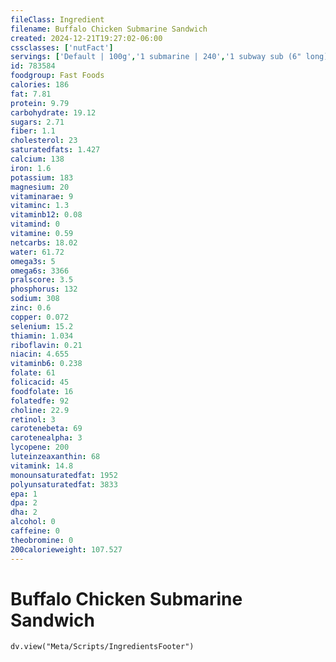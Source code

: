 ```yaml
---
fileClass: Ingredient
filename: Buffalo Chicken Submarine Sandwich
created: 2024-12-21T19:27:02-06:00
cssclasses: ['nutFact']
servings: ['Default | 100g','1 submarine | 240','1 subway sub (6" long) | 240','1 subway sub (footlong) | 480']
id: 783584
foodgroup: Fast Foods
calories: 186
fat: 7.81
protein: 9.79
carbohydrate: 19.12
sugars: 2.71
fiber: 1.1
cholesterol: 23
saturatedfats: 1.427
calcium: 138
iron: 1.6
potassium: 183
magnesium: 20
vitaminarae: 9
vitaminc: 1.3
vitaminb12: 0.08
vitamind: 0
vitamine: 0.59
netcarbs: 18.02
water: 61.72
omega3s: 5
omega6s: 3366
pralscore: 3.5
phosphorus: 132
sodium: 308
zinc: 0.6
copper: 0.072
selenium: 15.2
thiamin: 1.034
riboflavin: 0.21
niacin: 4.655
vitaminb6: 0.238
folate: 61
folicacid: 45
foodfolate: 16
folatedfe: 92
choline: 22.9
retinol: 3
carotenebeta: 69
carotenealpha: 3
lycopene: 200
luteinzeaxanthin: 68
vitamink: 14.8
monounsaturatedfat: 1952
polyunsaturatedfat: 3833
epa: 1
dpa: 2
dha: 2
alcohol: 0
caffeine: 0
theobromine: 0
200calorieweight: 107.527
---
```


# Buffalo Chicken Submarine Sandwich

```dataviewjs
dv.view("Meta/Scripts/IngredientsFooter")
```
